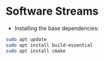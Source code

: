 # Software Streams
- Installing the base dependencies:
```sh
sudo apt update
sudo apt install build-essential
sudo apt install cmake
```
